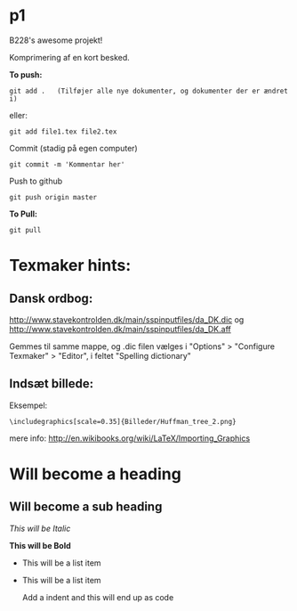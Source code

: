 p1
==

B228's awesome projekt!

Komprimering af en kort besked.



**To push:**

	git add . 	(Tilføjer alle nye dokumenter, og dokumenter der er ændret i)

eller:	

	git add file1.tex file2.tex

Commit (stadig på egen computer)

	git commit -m 'Kommentar her'

Push to github

	git push origin master


**To Pull:**

	git pull	


Texmaker hints:
==
Dansk ordbog:
--

http://www.stavekontrolden.dk/main/sspinputfiles/da_DK.dic
og
http://www.stavekontrolden.dk/main/sspinputfiles/da_DK.aff

Gemmes til samme mappe, og .dic filen vælges i "Options" > "Configure Texmaker" > "Editor", i feltet "Spelling dictionary"


Indsæt billede:
--
Eksempel:

	\includegraphics[scale=0.35]{Billeder/Huffman_tree_2.png}

mere info:
http://en.wikibooks.org/wiki/LaTeX/Importing_Graphics


Will become a heading
==============

Will become a sub heading
--------------

*This will be Italic*

**This will be Bold**

- This will be a list item
- This will be a list item

	Add a indent and this will end up as code

